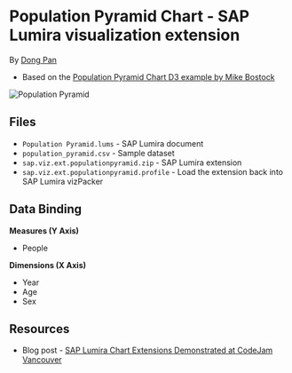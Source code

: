 Population Pyramid Chart - SAP Lumira visualization extension
=================================================
By [Dong Pan](http://scn.sap.com/people/dong.pan)

 * Based on the [Population Pyramid Chart D3 example by Mike Bostock](http://bl.ocks.org/mbostock/4062085)

![Population Pyramid](https://github.com/SAP/lumira-extension-viz/blob/master/Population_Pyramid_Chart/PopulationPyramid.PNG)

Files
-----------
* `Population Pyramid.lums` - SAP Lumira document
* `population_pyramid.csv` - Sample dataset
* `sap.viz.ext.populationpyramid.zip` - SAP Lumira extension
* `sap.viz.ext.populationpyramid.profile` - Load the extension back into SAP Lumira vizPacker

Data Binding
-------------------------------------------
<strong>Measures (Y Axis)</strong>
* People 

<strong>Dimensions (X Axis)</strong>
* Year
* Age 
* Sex

Resources
-----------
* Blog post - [SAP Lumira Chart Extensions Demonstrated at CodeJam Vancouver](http://scn.sap.com/community/lumira/blog/2014/06/28/cool-chart-extensions-demonstrated-at-lumira-codejam-vancouver)
